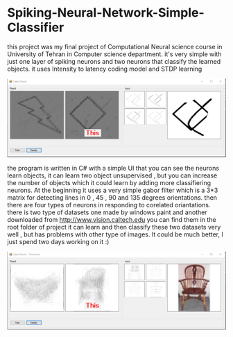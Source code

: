 # Spiking-Neural-Network-Simple-Classifier
this project was my final project of Computational Neural science course in University of Tehran in Computer science department. it's very simple with just one layer of spiking neurons and two neurons that classify the learned objects. it uses Intensity to latency coding model and STDP learning 


![Alt text](SNNClassifier/Capture.PNG?raw=true "Simple Dataset Learned")

the program is written in C# with a simple UI that you can see the neurons learn objects, it can learn two object unsupervised , but you can increase the number of objects which it could learn by adding more classifiering neurons.
At the beginning it uses a very simple gabor filter which is a 3*3 matrix for detecting lines in 0 , 45 , 90 and 135 degrees orientations.
then there are four types of neurons in responding to corelated oriantations.
there is two type of datasets one made by windows paint and another downloaded from http://www.vision.caltech.edu 
you can find them in the root folder of project
it can learn and then classify these two datasets very well , but has problems with other type of images. 
It could be much better, I just spend two days working on it :)



![Alt text](SNNClassifier/Capture2.PNG?raw=true "Trained by chair pictures and butterfly pictures")
